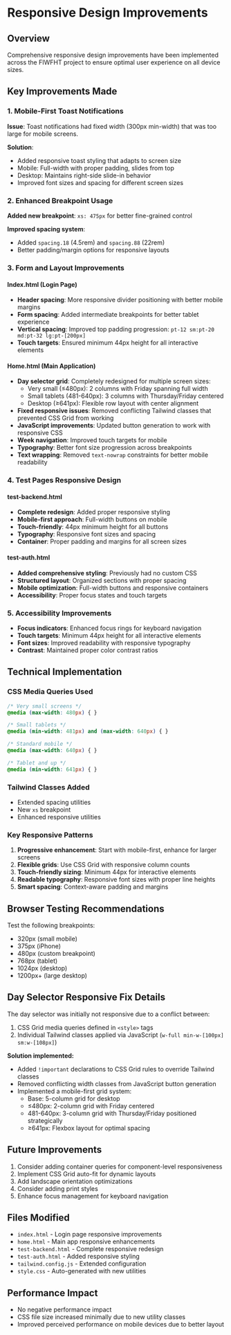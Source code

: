 # Responsive Design Improvements

## Overview
Comprehensive responsive design improvements have been implemented across the FIWFHT project to ensure optimal user experience on all device sizes.

## Key Improvements Made

### 1. Mobile-First Toast Notifications
**Issue**: Toast notifications had fixed width (300px min-width) that was too large for mobile screens.

**Solution**:
- Added responsive toast styling that adapts to screen size
- Mobile: Full-width with proper padding, slides from top
- Desktop: Maintains right-side slide-in behavior
- Improved font sizes and spacing for different screen sizes

### 2. Enhanced Breakpoint Usage
**Added new breakpoint**: `xs: 475px` for better fine-grained control

**Improved spacing system**:
- Added `spacing.18` (4.5rem) and `spacing.88` (22rem)
- Better padding/margin options for responsive layouts

### 3. Form and Layout Improvements

#### Index.html (Login Page)
- **Header spacing**: More responsive divider positioning with better mobile margins
- **Form spacing**: Added intermediate breakpoints for better tablet experience
- **Vertical spacing**: Improved top padding progression: `pt-12 sm:pt-20 md:pt-32 lg:pt-[200px]`
- **Touch targets**: Ensured minimum 44px height for all interactive elements

#### Home.html (Main Application)
- **Day selector grid**: Completely redesigned for multiple screen sizes:
  - Very small (≤480px): 2 columns with Friday spanning full width
  - Small tablets (481-640px): 3 columns with Thursday/Friday centered
  - Desktop (≥641px): Flexible row layout with center alignment
- **Fixed responsive issues**: Removed conflicting Tailwind classes that prevented CSS Grid from working
- **JavaScript improvements**: Updated button generation to work with responsive CSS
- **Week navigation**: Improved touch targets for mobile
- **Typography**: Better font size progression across breakpoints
- **Text wrapping**: Removed `text-nowrap` constraints for better mobile readability

### 4. Test Pages Responsive Design

#### test-backend.html
- **Complete redesign**: Added proper responsive styling
- **Mobile-first approach**: Full-width buttons on mobile
- **Touch-friendly**: 44px minimum height for all buttons
- **Typography**: Responsive font sizes and spacing
- **Container**: Proper padding and margins for all screen sizes

#### test-auth.html
- **Added comprehensive styling**: Previously had no custom CSS
- **Structured layout**: Organized sections with proper spacing
- **Mobile optimization**: Full-width buttons and responsive containers
- **Accessibility**: Proper focus states and touch targets

### 5. Accessibility Improvements
- **Focus indicators**: Enhanced focus rings for keyboard navigation
- **Touch targets**: Minimum 44px height for all interactive elements
- **Font sizes**: Improved readability with responsive typography
- **Contrast**: Maintained proper color contrast ratios

## Technical Implementation

### CSS Media Queries Used
```css
/* Very small screens */
@media (max-width: 480px) { }

/* Small tablets */
@media (min-width: 481px) and (max-width: 640px) { }

/* Standard mobile */
@media (max-width: 640px) { }

/* Tablet and up */
@media (min-width: 641px) { }
```

### Tailwind Classes Added
- Extended spacing utilities
- New `xs` breakpoint
- Enhanced responsive utilities

### Key Responsive Patterns
1. **Progressive enhancement**: Start with mobile-first, enhance for larger screens
2. **Flexible grids**: Use CSS Grid with responsive column counts
3. **Touch-friendly sizing**: Minimum 44px for interactive elements
4. **Readable typography**: Responsive font sizes with proper line heights
5. **Smart spacing**: Context-aware padding and margins

## Browser Testing Recommendations
Test the following breakpoints:
- 320px (small mobile)
- 375px (iPhone)
- 480px (custom breakpoint)
- 768px (tablet)
- 1024px (desktop)
- 1200px+ (large desktop)

## Day Selector Responsive Fix Details

The day selector was initially not responsive due to a conflict between:
1. CSS Grid media queries defined in `<style>` tags
2. Individual Tailwind classes applied via JavaScript (`w-full min-w-[100px] sm:w-[108px]`)

**Solution implemented:**
- Added `!important` declarations to CSS Grid rules to override Tailwind classes
- Removed conflicting width classes from JavaScript button generation
- Implemented a mobile-first grid system:
  - Base: 5-column grid for desktop
  - ≤480px: 2-column grid with Friday centered
  - 481-640px: 3-column grid with Thursday/Friday positioned strategically
  - ≥641px: Flexbox layout for optimal spacing

## Future Improvements
1. Consider adding container queries for component-level responsiveness
2. Implement CSS Grid auto-fit for dynamic layouts
3. Add landscape orientation optimizations
4. Consider adding print styles
5. Enhance focus management for keyboard navigation

## Files Modified
- `index.html` - Login page responsive improvements
- `home.html` - Main app responsive enhancements
- `test-backend.html` - Complete responsive redesign
- `test-auth.html` - Added responsive styling
- `tailwind.config.js` - Extended configuration
- `style.css` - Auto-generated with new utilities

## Performance Impact
- No negative performance impact
- CSS file size increased minimally due to new utility classes
- Improved perceived performance on mobile devices due to better layout 